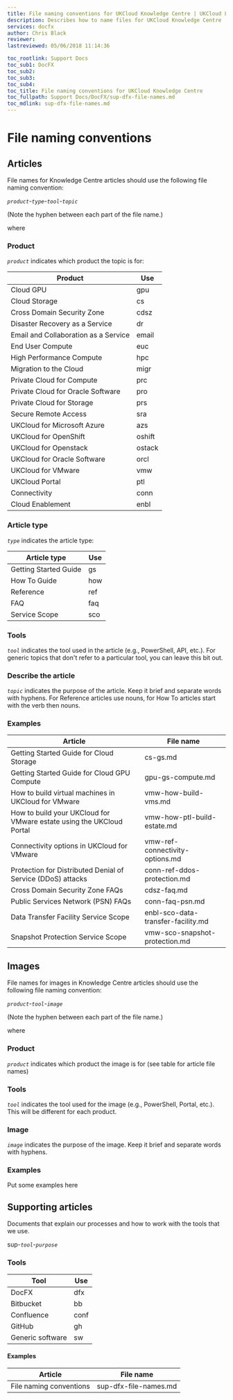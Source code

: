 ```yaml
---
title: File naming conventions for UKCloud Knowledge Centre | UKCloud Ltd
description: Describes how to name files for UKCloud Knowledge Centre
services: docfx
author: Chris Black
reviewer:
lastreviewed: 05/06/2018 11:14:36

toc_rootlink: Support Docs
toc_sub1: DocFX
toc_sub2:
toc_sub3:
toc_sub4:
toc_title: File naming conventions for UKCloud Knowledge Centre
toc_fullpath: Support Docs/DocFX/sup-dfx-file-names.md
toc_mdlink: sup-dfx-file-names.md
---
```

# File naming conventions

## Articles

File names for Knowledge Centre articles should use the following file naming convention:

*`product`*-*`type`*-*`tool`*-*`topic`*

(Note the hyphen between each part of the file name.)

where

### Product

*`product`* indicates which product the topic is for:

Product | Use
--------|-------------
Cloud GPU | gpu
Cloud Storage | cs
Cross Domain Security Zone | cdsz
Disaster Recovery as a Service | dr
Email and Collaboration as a Service | email
End User Compute | euc
High Performance Compute | hpc
Migration to the Cloud | migr
Private Cloud for Compute | prc
Private Cloud for Oracle Software | pro
Private Cloud for Storage | prs
Secure Remote Access | sra
UKCloud for Microsoft Azure | azs
UKCloud for OpenShift | oshift
UKCloud for Openstack | ostack
UKCloud for Oracle Software | orcl
UKCloud for VMware | vmw
UKCloud Portal | ptl
Connectivity | conn
Cloud Enablement | enbl

### Article type

*`type`* indicates the article type:

Article type | Use
-------------|----
Getting Started Guide | gs
How To Guide | how
Reference | ref
FAQ | faq
Service Scope | sco

### Tools

*`tool`* indicates the tool used in the article (e.g., PowerShell, API, etc.). For generic topics that don't refer to a particular tool, you can leave this bit out.

### Describe the article

*`topic`* indicates the purpose of the article. Keep it brief and separate words with hyphens. For Reference articles use nouns, for How To articles start with the verb then nouns.

### Examples

Article | File name
--------|----------
Getting Started Guide for Cloud Storage | cs-gs.md
Getting Started Guide for Cloud GPU Compute | gpu-gs-compute.md
How to build virtual machines in UKCloud for VMware | vmw-how-build-vms.md
How to build your UKCloud for VMware estate using the UKCloud Portal | vmw-how-ptl-build-estate.md
Connectivity options in UKCloud for VMware | vmw-ref-connectivity-options.md
Protection for Distributed Denial of Service (DDoS) attacks | conn-ref-ddos-protection.md
Cross Domain Security Zone FAQs | cdsz-faq.md
Public Services Network (PSN) FAQs | conn-faq-psn.md
Data Transfer Facility Service Scope | enbl-sco-data-transfer-facility.md
Snapshot Protection Service Scope | vmw-sco-snapshot-protection.md

## Images

File names for images in Knowledge Centre articles should use the following file naming convention:

*`product`*-*`tool`*-*`image`*

(Note the hyphen between each part of the file name.)

where

### Product

*`product`* indicates which product the image is for (see table for article file names)

### Tools

*`tool`* indicates the tool used for the image (e.g., PowerShell, Portal, etc.). This will be different for each product.

### Image

*`image`* indicates the purpose of the image. Keep it brief and separate words with hyphens.

### Examples

Put some examples here

## Supporting articles

Documents that explain our processes and how to work with the tools that we use.

sup-*`tool`*-*`purpose`*

### Tools

Tool | Use
-----|----
DocFX | dfx
Bitbucket | bb
Confluence | conf
GitHub | gh
Generic software | sw

#### Examples

Article | File name
--------|----------
File naming conventions | sup-dfx-file-names.md
